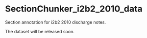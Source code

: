 # SectionChunker_i2b2_2010_data
Section annotation for i2b2 2010 discharge notes.

The dataset will be released soon.
